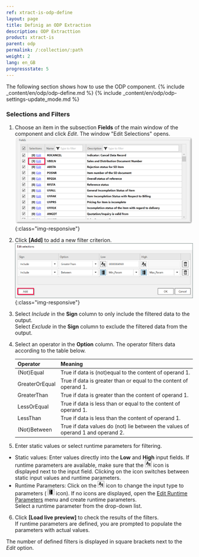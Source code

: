 ```yaml
---
ref: xtract-is-odp-define
layout: page
title: Definig an ODP Extraction
description: ODP Extracttion
product: xtract-is
parent: odp
permalink: /:collection/:path
weight: 2
lang: en_GB
progressstate: 5
---
```


The following section shows how to use the ODP component.
{% include _content/en/odp/odp-define.md %}
{% include _content/en/odp/odp-settings-update_mode.md %} 

### Selections and Filters

1. Choose an item in the subsection **Fields** of the main window of the component and click *Edit*.
The window "Edit Selections" opens.<br> 
![ODP Fields](/img/content/odp/odp-fiter.png){:class="img-responsive"}<br>
2. Click **[Add]** to add a new filter criterion.<br>
![ODP Selection With Parameters](/img/content/odp/odp-selection-with-parameters.png){:class="img-responsive"}
3. Select *Include* in the **Sign** column to only include the filtered data to the output. <br>
Select *Exclude* in the **Sign** column to exclude the filtered data from the output.
4. Select an operator in the **Option** column. The operator filters data according to the table below.

   | Operator   |      Meaning      |  
   |:---------|:------------- |
   |(Not)Equal |  True if data is (not)equal to the content of operand 1.|
   |GreaterOrEqual |  True if data is greater than or equal to the content of operand 1.|
   |GreaterThan |  True if data is greater than the content of operand 1.|
   |LessOrEqual | True if data is less than or equal to the content of operand 1.|
   |LessThan | True if data is less than the content of operand 1.|
   |(Not)Between | True if data values do (not) lie between the values of operand 1 and operand 2. |

5. Enter static values or select runtime parameters for filtering. <br>
- Static values: Enter values directly into the **Low** and **High** input fields. 
If runtime parameters are available, make sure that the ![static-value](/img/content/icons/runtime-parameters-static.png) icon is displayed next to the input field.
Clicking on the icon switches between static input values and runtime parameters.
- Runtime Parameters: Click on the ![static-value](/img/content/icons/runtime-parameters-static.png) icon to change the input type to parameters ( ![dynamic-value](/img/content/icons/runtime-parameters-dynamic.png) icon).
If no icons are displayed, open the [Edit Runtime Parameters](./odp-settings#edit-runtime-parameters) menu and create runtime parameters. <br>
Select a runtime parameter from the drop-down list.
6. Click **[Load live preview]** to check the results of the filters. <br>
If runtime parameters are defined, you are prompted to populate the parameters with actual values.

The number of defined filters is displayed in square brackets next to the *Edit* option.